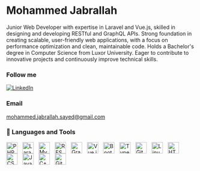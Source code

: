 # Mohammed Jabrallah

Junior Web Developer with expertise in Laravel and Vue.js, skilled in designing and developing RESTful and GraphQL APIs. Strong foundation in creating scalable, user-friendly web applications, with a focus on performance optimization and clean, maintainable code. Holds a Bachelor's degree in Computer Science from Luxor University. Eager to contribute to innovative projects and continuously improve technical skills.

### Follow me 
<a href="https://www.linkedin.com/in/jebra0"><img src="https://img.shields.io/badge/LinkedIn-%230077B5.svg?&style=flat-square&logo=linkedin&logoColor=white" alt="LinkedIn"></a>

### Email
mohammed.jabrallah.sayed@gmail.com

### 🧰 Languages and Tools
<div>
  <img align="left" alt="PHP" width="30px" style="padding-right:10px;" src="https://upload.wikimedia.org/wikipedia/commons/2/27/PHP-logo.svg" />
  <img align="left" alt="Laravel" width="30px" style="padding-right:10px;" src="https://upload.wikimedia.org/wikipedia/commons/9/9a/Laravel.svg" />
<img align="left" alt="MySQL" width="30px" style="padding-right:10px;" src="https://upload.wikimedia.org/wikipedia/en/d/dd/MySQL_logo.svg" />
<img align="left" alt="RESTful API" width="30px" style="padding-right:10px;" src="https://bookstack.cscms.me/uploads/images/gallery/2024-01/badges-rest-api-express-stage1.png" />
  <img align="left" alt="GraphQl" width="30px" style="padding-right:10px;" src="https://graphql.org/_next/static/media/logo-wordmark.4eec1155.svg" />
<img 
  align="left" 
  alt="Vue.js" 
  width="30px" 
  style="padding-right:10px;" 
  src="https://upload.wikimedia.org/wikipedia/commons/9/95/Vue.js_Logo_2.svg" 
/>
<img 
  align="left" 
  alt="Bootstrap" 
  width="30px" 
  style="padding-right:10px;" 
  src="https://upload.wikimedia.org/wikipedia/commons/b/b2/Bootstrap_logo.svg" 
/>

  
<img align="left" alt="TypeScript" width="30px" style="padding-right:10px;" src="https://cdn.jsdelivr.net/gh/devicons/devicon/icons/typescript/typescript-plain.svg" />
<img align="left" alt="Git" width="30px" style="padding-right:10px;" src="https://cdn.jsdelivr.net/gh/devicons/devicon/icons/git/git-original.svg" />
<img align="left" alt="Linux" width="30px" style="padding-right:10px;" src="https://cdn.jsdelivr.net/gh/devicons/devicon/icons/linux/linux-original.svg" />
<img align="left" alt="HTML" width="30px" style="padding-right:10px;" src="https://cdn.jsdelivr.net/gh/devicons/devicon/icons/html5/html5-plain.svg" />
<img align="left" alt="CSS" width="30px" style="padding-right:10px;" src="https://cdn.jsdelivr.net/gh/devicons/devicon/icons/css3/css3-plain.svg" />
<img align="left" alt="JavaScript" width="30px" style="padding-right:10px;" src="https://cdn.jsdelivr.net/gh/devicons/devicon/icons/javascript/javascript-plain.svg" />
<img align="left" alt="C++" width="30px" style="padding-right:10px;" src="https://cdn.jsdelivr.net/gh/devicons/devicon/icons/cplusplus/cplusplus-line.svg" />
  
<img align="left" alt="GitHub" width="30px" style="padding-right:10px;" src="https://cdn.jsdelivr.net/gh/devicons/devicon/icons/github/github-original.svg" />
</div>



